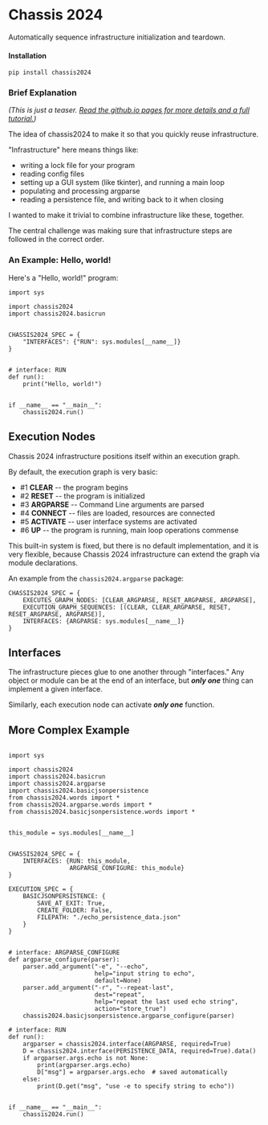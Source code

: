 # Chassis 2024

Automatically sequence infrastructure initialization and teardown.

#### Installation

```
pip install chassis2024
```

### Brief Explanation

*(This is just a teaser.  [Read the github.io pages for more details and a full tutorial.](https://lionkimbro.github.io/chassis2024/))*

The idea of chassis2024 to make it so that you quickly reuse infrastructure.

"Infrastructure" here means things like:
* writing a lock file for your program
* reading config files
* setting up a GUI system (like tkinter), and running a main loop
* populating and processing argparse
* reading a persistence file, and writing back to it when closing

I wanted to make it trivial to combine infrastructure like these, together.

The central challenge was making sure that infrastructure steps are followed in the correct order.


### An Example: Hello, world!

Here's a "Hello, world!" program:

```
import sys

import chassis2024
import chassis2024.basicrun


CHASSIS2024_SPEC = {
    "INTERFACES": {"RUN": sys.modules[__name__]}
}


# interface: RUN
def run():
    print("Hello, world!")


if __name__ == "__main__":
    chassis2024.run()
```

## Execution Nodes

Chassis 2024 infrastructure positions itself  within an execution graph.

By default, the execution graph is very basic:

* #1 **CLEAR** -- the program begins
* #2 **RESET** -- the program is initialized
* #3 **ARGPARSE** -- Command Line arguments are parsed
* #4 **CONNECT** -- files are loaded, resources are connected
* #5 **ACTIVATE** -- user interface systems are activated
* #6 **UP** -- the program is running, main loop operations commense

This built-in system is fixed, but there is no default implementation, and it is very flexible, because Chassis 2024 infrastructure can extend the graph via module declarations.

An example from the ```chassis2024.argparse``` package:

```
CHASSIS2024_SPEC = {
    EXECUTES_GRAPH_NODES: [CLEAR_ARGPARSE, RESET_ARGPARSE, ARGPARSE],
    EXECUTION_GRAPH_SEQUENCES: [(CLEAR, CLEAR_ARGPARSE, RESET, RESET_ARGPARSE, ARGPARSE)],
    INTERFACES: {ARGPARSE: sys.modules[__name__]}
}
```

## Interfaces

The infrastructure pieces glue to one another through "interfaces."  Any object or module can be at the end of an interface, but ***only one*** thing can implement a given interface.

Similarly, each execution node can activate ***only one*** function.

## More Complex Example

```

import sys

import chassis2024
import chassis2024.basicrun
import chassis2024.argparse
import chassis2024.basicjsonpersistence
from chassis2024.words import *
from chassis2024.argparse.words import *
from chassis2024.basicjsonpersistence.words import *


this_module = sys.modules[__name__]


CHASSIS2024_SPEC = {
    INTERFACES: {RUN: this_module,
                 ARGPARSE_CONFIGURE: this_module}
}

EXECUTION_SPEC = {
    BASICJSONPERSISTENCE: {
        SAVE_AT_EXIT: True,
        CREATE_FOLDER: False,
        FILEPATH: "./echo_persistence_data.json"
    }
}


# interface: ARGPARSE_CONFIGURE
def argparse_configure(parser):
    parser.add_argument("-e", "--echo",
                        help="input string to echo",
                        default=None)
    parser.add_argument("-r", "--repeat-last",
                        dest="repeat",
                        help="repeat the last used echo string",
                        action="store_true")
    chassis2024.basicjsonpersistence.argparse_configure(parser)

# interface: RUN
def run():
    argparser = chassis2024.interface(ARGPARSE, required=True)
    D = chassis2024.interface(PERSISTENCE_DATA, required=True).data()
    if argparser.args.echo is not None:
        print(argparser.args.echo)
        D["msg"] = argparser.args.echo  # saved automatically
    else:
        print(D.get("msg", "use -e to specify string to echo"))


if __name__ == "__main__":
    chassis2024.run()
```
